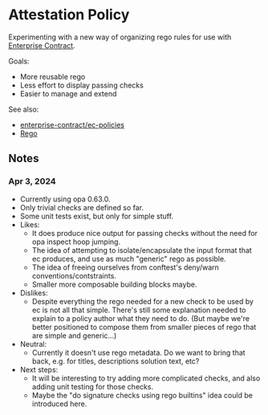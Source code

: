 
# Attestation Policy

Experimenting with a new way of organizing rego rules for use with [Enterprise
Contract](https://enterprisecontract.dev/).

Goals:

* More reusable rego
* Less effort to display passing checks
* Easier to manage and extend

See also:

* [enterprise-contract/ec-policies](https://github.com/enterprise-contract/ec-policies/)
* [Rego](https://www.openpolicyagent.org/docs/latest/policy-language/)

## Notes

### Apr 3, 2024

* Currently using opa 0.63.0.
* Only trivial checks are defined so far.
* Some unit tests exist, but only for simple stuff.
* Likes:
    * It does produce nice output for passing checks without the need for
      opa inspect hoop jumping.
    * The idea of attempting to isolate/encapsulate the input format
      that ec produces, and use as much "generic" rego as possible.
    * The idea of freeing ourselves from conftest's deny/warn conventions/contstraints.
    * Smaller more composable building blocks maybe.
* Dislikes:
    * Despite everything the rego needed for a new check to be used by
      ec is not all that simple. There's still some explanation needed to
      explain to a policy author what they need to do. (But maybe we're better positioned to
      compose them from smaller pieces of rego that are simple and generic...)
* Neutral:
    * Currently it doesn't use rego metadata. Do we want to bring that back,
      e.g. for titles, descriptions solution text, etc?
* Next steps:
    * It will be interesting to try adding more complicated checks,
      and also adding unit testing for those checks.
    * Maybe the "do signature checks using rego builtins" idea could be
      introduced here.
